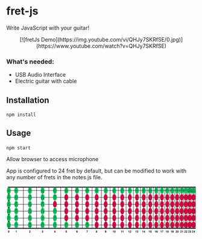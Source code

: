 # fret-js
Write JavaScript with your guitar!

<p align="center">
[![fretJs Demo](https://img.youtube.com/vi/QHJy7SKRfSE/0.jpg)](https://www.youtube.com/watch?v=QHJy7SKRfSE)
</p>


### What's needed:
- USB Audio Interface
- Electric guitar with cable 

## Installation
```
npm install
```

## Usage
```
npm start
```
Allow browser to access microphone

App is configured to 24 fret by default, but can be modified to work with any number of frets in the notes.js file.

![Note Chart](./client/assets/24_fret.png)
